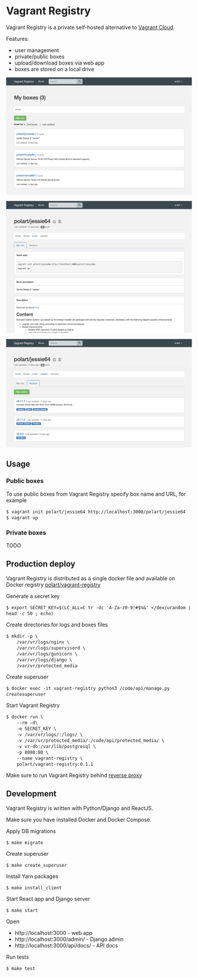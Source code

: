 # Vagrant Registry

Vagrant Registry is a private self-hosted alternative to [Vagrant Cloud](https://app.vagrantup.com/).

Features:
- user management
- private/public boxes
- upload/download boxes via web app
- boxes are stored on a local drive

![My Boxes](./docs/images/my_boxes.png "My Boxes")

![Box Details](./docs/images/box_details.png "Box Details")

![Box Versions](./docs/images/box_versions.png  "Box Versions")

## Usage
### Public boxes

To use public boxes from Vagrant Registry specify box name and URL, for example
```
$ vagrant init polart/jessie64 http://localhost:3000/polart/jessie64
$ vagrant up
```

### Private boxes

TODO

## Production deploy

Vagrant Registry is distributed as a single docker file and available 
on Docker registry [polart/vagrant-registry](https://hub.docker.com/r/polart/vagrant-registry)

Generate a secret key 
```
$ export SECRET_KEY=$(LC_ALL=C tr -dc 'A-Za-z0-9!#$%&' </dev/urandom | head -c 50 ; echo)
```

Create directories for logs and boxes files
```
$ mkdir -p \
    /var/vr/logs/nginx \
    /var/vr/logs/supervisord \
    /var/vr/logs/gunicorn \
    /var/vr/logs/django \
    /var/vr/protected_media
```

Create superuser
```
$ docker exec -it vagrant-registry python3 /code/api/manage.py createsuperuser
```

Start Vagrant Registry
```
$ docker run \
    --rm -d\
    -e SECRET_KEY \
    -v /var/vr/logs/:/logs/ \
    -v /var/vr/protected_media/:/code/api/protected_media/ \
    -v vr-db:/var/lib/postgresql \
    -p 8080:80 \
    --name vagrant-registry \
    polart/vagrant-registry:0.1.1
```

Make sure to run Vagrant Registry behind [reverse proxy](https://en.wikipedia.org/wiki/Reverse_proxy)

## Development

Vagrant Registry is written with Python/Django and ReactJS.

Make sure you have installed Docker and Docker Compose.

Apply DB migrations
```
$ make migrate
```

Create superuser
```
$ make create_superuser
```

Install Yarn packages
```
$ make install_client
```

Start React app and Django server
```
$ make start
```

Open 
- http://localhost:3000 - web app
- http://localhost:3000/admin/ - Django admin
- http://localhost:3000/api/docs/ - API docs

Run tests
```
$ make test
```

